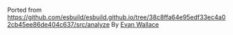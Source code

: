 Ported from https://github.com/esbuild/esbuild.github.io/tree/38c8ffa64e95edf33ec4a02cb45ee86de404c637/src/analyze
By [Evan Wallace](https://github.com/evanw)
